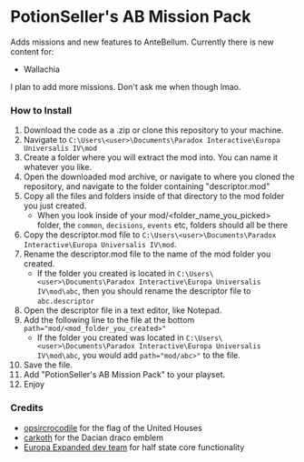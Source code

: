 # PotionSeller's AB Mission Pack

Adds missions and new features to AnteBellum. Currently there is new content for:

- Wallachia

I plan to add more missions. Don't ask me when though lmao.

### How to Install
1. Download the code as a .zip or clone this repository to your machine.
2. Navigate to `C:\Users\<user>\Documents\Paradox Interactive\Europa Universalis IV\mod`
3. Create a folder where you will extract the mod into. You can name it whatever you like.
4. Open the downloaded mod archive, or navigate to where you cloned the repository, and navigate to the folder containing "descriptor.mod"
5. Copy all the files and folders inside of that directory to the mod folder you just created.
    - When you look inside of your mod/<folder_name_you_picked> folder, the `common`, `decisions`, `events` etc, folders should all be there
6. Copy the descriptor.mod file to `C:\Users\<user>\Documents\Paradox Interactive\Europa Universalis IV\mod`.
7. Rename the descriptor.mod file to the name of the mod folder you created.
     - If the folder you created is located in `C:\Users\<user>\Documents\Paradox Interactive\Europa Universalis IV\mod\abc`, then you should rename the descriptor file to `abc.descriptor`
8. Open the descriptor file in a text editor, like Notepad.
9. Add the following line to the file at the bottom `path="mod/<mod_folder_you_created>"`
    - If the folder you created was located in `C:\Users\<user>\Documents\Paradox Interactive\Europa Universalis IV\mod\abc`, you would add `path="mod/abc>"` to the file.
11. Save the file.
12. Add "PotionSeller's AB Mission Pack" to your playset.
13. Enjoy

### Credits
*   [opsircrocodile](https://www.reddit.com/user/opsircrocodile/) for the flag of the United Houses
*   [carkoth](https://www.reddit.com/user/Carkoth/) for the Dacian draco emblem
*   [Europa Expanded dev team](https://steamcommunity.com/workshop/filedetails/?id=2164202838) for half state core functionality
